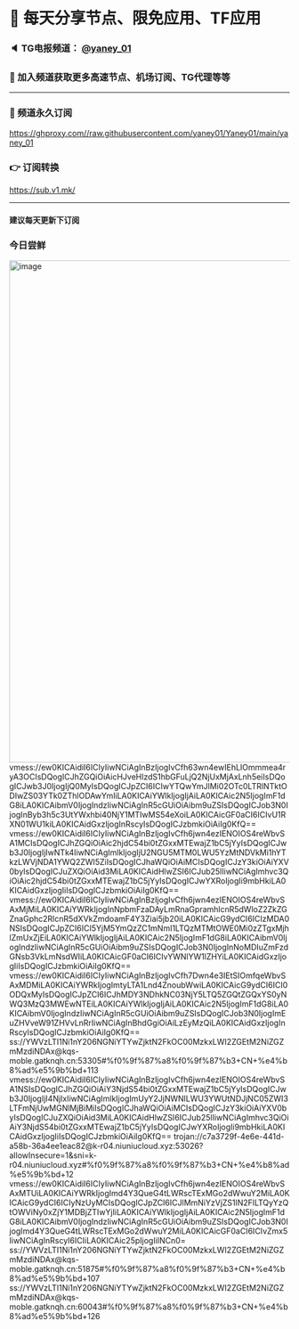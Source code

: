 # 🚀 每天分享节点、限免应用、TF应用
### 🔈 TG电报频道： [@yaney_01](https://t.me/yaney_01) 
### 🔔 加入频道获取更多高速节点、机场订阅、TG代理等等  
***
### 🔗  频道永久订阅
   https://ghproxy.com//raw.githubusercontent.com/yaney01/Yaney01/main/yaney_01
### 👉  订阅转换
   https://sub.v1.mk/
***
#### 建议每天更新下订阅
### 今日尝鲜
<img width="902" alt="image" src="https://user-images.githubusercontent.com/53202722/215643364-f5519c84-e956-40bf-9939-f0a88c104c7e.png">
vmess://ew0KICAidiI6ICIyIiwNCiAgInBzIjogIvCfh63wn4ewIEhLIOmmmea4ryA3OCIsDQogICJhZGQiOiAicHJveHlzdS1hbGFuLjQ2NjUxMjAxLnh5eiIsDQogICJwb3J0IjogIjQ0MyIsDQogICJpZCI6ICIwYTQwYmJlMi02OTc0LTRlNTktODIwZS03YTk0ZThlODAwYmIiLA0KICAiYWlkIjogIjAiLA0KICAic2N5IjogImF1dG8iLA0KICAibmV0IjogIndzIiwNCiAgInR5cGUiOiAibm9uZSIsDQogICJob3N0IjogInByb3h5c3UtYWxhbi40NjY1MTIwMS54eXoiLA0KICAicGF0aCI6ICIvU1RXN01WU1kiLA0KICAidGxzIjogInRscyIsDQogICJzbmkiOiAiIg0KfQ==
vmess://ew0KICAidiI6ICIyIiwNCiAgInBzIjogIvCfh6jwn4ezIENOIOS4reWbvSA1MCIsDQogICJhZGQiOiAic2hjdC54bi0tZGxxMTEwajZ1bC5jYyIsDQogICJwb3J0IjogIjIwNTk4IiwNCiAgImlkIjogIjU2NGU5MTM0LWU5YzMtNDVkMi1hYTkzLWVjNDA1YWQ2ZWI5ZiIsDQogICJhaWQiOiAiMCIsDQogICJzY3kiOiAiYXV0byIsDQogICJuZXQiOiAid3MiLA0KICAidHlwZSI6ICJub25lIiwNCiAgImhvc3QiOiAic2hjdC54bi0tZGxxMTEwajZ1bC5jYyIsDQogICJwYXRoIjogIi9mbHkiLA0KICAidGxzIjogIiIsDQogICJzbmkiOiAiIg0KfQ==
vmess://ew0KICAidiI6ICIyIiwNCiAgInBzIjogIvCfh6jwn4ezIENOIOS4reWbvSAxMjMiLA0KICAiYWRkIjogInNpbmFzaDAyLmRnaGpramhlcnR5dWloZ2ZkZGZnaGphc2RlcnR5dXVkZmdoamF4Y3Ziai5jb20iLA0KICAicG9ydCI6ICIzMDA0NSIsDQogICJpZCI6ICI5YjM5YmQzZC1mNmI1LTQzMTMtOWE0Mi0zZTgxMjhlZmUxZjEiLA0KICAiYWlkIjogIjAiLA0KICAic2N5IjogImF1dG8iLA0KICAibmV0IjogIndzIiwNCiAgInR5cGUiOiAibm9uZSIsDQogICJob3N0IjogInNoMDIuZmFzdGNsb3VkLmNsdWIiLA0KICAicGF0aCI6ICIvYWNlYW1lZHYiLA0KICAidGxzIjogIiIsDQogICJzbmkiOiAiIg0KfQ==
vmess://ew0KICAidiI6ICIyIiwNCiAgInBzIjogIvCfh7Dwn4e3IEtSIOmfqeWbvSAxMDMiLA0KICAiYWRkIjogImtyLTA1Lnd4ZnoubWwiLA0KICAicG9ydCI6ICI0ODQxMyIsDQogICJpZCI6ICJhMDY3NDhkNC03NjY5LTQ5ZGQtZGQxYS0yNWQ3MzQ3MWEwNTEiLA0KICAiYWlkIjogIjAiLA0KICAic2N5IjogImF1dG8iLA0KICAibmV0IjogIndzIiwNCiAgInR5cGUiOiAibm9uZSIsDQogICJob3N0IjogImEuZHVveW91ZHVvLnRrIiwNCiAgInBhdGgiOiAiLzEyMzQiLA0KICAidGxzIjogInRscyIsDQogICJzbmkiOiAiIg0KfQ==
ss://YWVzLTI1Ni1nY206NGNiYTYwZjktN2FkOC00MzkxLWI2ZGEtM2NiZGZmMzdiNDAx@kqs-moble.gatknqh.cn:53305#%f0%9f%87%a8%f0%9f%87%b3+CN+%e4%b8%ad%e5%9b%bd+113
vmess://ew0KICAidiI6ICIyIiwNCiAgInBzIjogIvCfh6jwn4ezIENOIOS4reWbvSA1NSIsDQogICJhZGQiOiAiY3NjdS54bi0tZGxxMTEwajZ1bC5jYyIsDQogICJwb3J0IjogIjI4NjIxIiwNCiAgImlkIjogImUyY2JjNWNlLWU3YWUtNDJjNC05ZWI3LTFmNjUwMGNlMjBiMiIsDQogICJhaWQiOiAiMCIsDQogICJzY3kiOiAiYXV0byIsDQogICJuZXQiOiAid3MiLA0KICAidHlwZSI6ICJub25lIiwNCiAgImhvc3QiOiAiY3NjdS54bi0tZGxxMTEwajZ1bC5jYyIsDQogICJwYXRoIjogIi9mbHkiLA0KICAidGxzIjogIiIsDQogICJzbmkiOiAiIg0KfQ==
trojan://c7a3729f-4e6e-441d-a58b-36a4ee1eac82@k-r04.niuniucloud.xyz:53026?allowInsecure=1&sni=k-r04.niuniucloud.xyz#%f0%9f%87%a8%f0%9f%87%b3+CN+%e4%b8%ad%e5%9b%bd+12
vmess://ew0KICAidiI6ICIyIiwNCiAgInBzIjogIvCfh6jwn4ezIENOIOS4reWbvSAxMTUiLA0KICAiYWRkIjogImd4Y3QueG4tLWRscTExMGo2dWwuY2MiLA0KICAicG9ydCI6ICIyNzUyMCIsDQogICJpZCI6ICJlMmNiYzVjZS1lN2FlLTQyYzQtOWViNy0xZjY1MDBjZTIwYjIiLA0KICAiYWlkIjogIjAiLA0KICAic2N5IjogImF1dG8iLA0KICAibmV0IjogIndzIiwNCiAgInR5cGUiOiAibm9uZSIsDQogICJob3N0IjogImd4Y3QueG4tLWRscTExMGo2dWwuY2MiLA0KICAicGF0aCI6ICIvZmx5IiwNCiAgInRscyI6ICIiLA0KICAic25pIjogIiINCn0=
ss://YWVzLTI1Ni1nY206NGNiYTYwZjktN2FkOC00MzkxLWI2ZGEtM2NiZGZmMzdiNDAx@kqs-moble.gatknqh.cn:51875#%f0%9f%87%a8%f0%9f%87%b3+CN+%e4%b8%ad%e5%9b%bd+107
ss://YWVzLTI1Ni1nY206NGNiYTYwZjktN2FkOC00MzkxLWI2ZGEtM2NiZGZmMzdiNDAx@kqs-moble.gatknqh.cn:60043#%f0%9f%87%a8%f0%9f%87%b3+CN+%e4%b8%ad%e5%9b%bd+126
